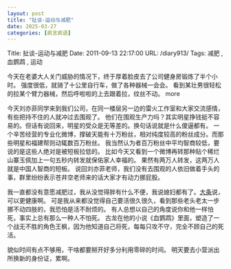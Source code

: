 ```yaml
---
layout: post
title: "扯谈-运动与减肥"
date: 2025-03-27
categories: [疯言疯语]
---
```


Title: 扯谈-运动与减肥
Date: 2011-09-13 22:17:00
URL: /diary913/
Tags: 减肥 , 血鹦鹉 , 运动

今天在老婆大人关门威胁的情况下，终于厚着脸皮去了公司健身房锻炼了半个小时。
强度很低，就骑了十公里自行车，做了各种器械一会会。
看到某壮男很轻松的拉某个臂力器械，然后呼啦啦的上去跟着拉，纹丝不动。 more

今天刘亦菲同学来到我们公司，在同一楼层另一边的雷火工作室和大家交流感情，有些把持不住的人就冲过去围观了。
他们在围观生产力吗？其实明星挣钱挺不容易的。但话有说回来，明星的受众是无等差的。换句话说就是什么傻逼都有。
一个辛苦经营的专业化微博，撑破天能有十万粉丝，相对纯度较高的粉丝成分。而那些明星和福建帮则动辄数百万粉丝。
我当然认为者百万粉丝中平均智商较低，要说的是这些人绝对是被短板拉低的。
比如今天又看到一个微博再转那种贴个稀烂山寨玉佩加上一句五秒内转发就保佑家人幸福的。
果然有两万人转发，这两万人就是中国人智商的短板。
说回刘亦菲老师，我们没有去围观的人依旧做着手头的事，群里纷纷表示苍井空老师来的话大家才有动力挪屁股。

我一直都没有意愿减肥过，我从没觉得胖有什么不便，我说媳妇都有了。[大条](http://yewen2.com/)说，可以更健康啊。
可是我从来都没觉得自己要活很久很久，看到那些老头老太一步挪不动四肢的，我恐怕是活不耐烦的。
有人总想以自己的角度说你和他一样怕死，事实上总有那么一种人不怕死。
古龙在他的小说《血鹦鹉》里面，塑造了一个战无不胜的角色王枫，因为他知道自己将死，每每只攻不守，完全不顾自己的死活。

貌似时间有点不够用，干啥都要掰开好多分利用零碎的时间。
明天要去小营派出所换新的身份证，累啊。